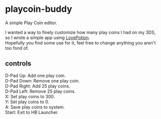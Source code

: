# playcoin-buddy
A simple Play Coin editor.

I wanted a way to finely customize how many play coins I had on my 3DS, so I wrote a simple app using [LovePotion](https://lovebrew.org/#/).<br>
Hopefully you find some use for it, feel free to change anything you aren't too fond of.

## controls
D-Pad Up: Add one play coin.<br>
D-Pad Down: Remove one play coin.<br>
D-Pad Right: Add 25 play coins.<br>
D-Pad Left: Remove 25 play coins.<br>
X: Set play coins to 300.<br>
Y: Set play coins to 0.<br>
A: Save play coins to system.<br>
Start: Exit to HB Launcher.
